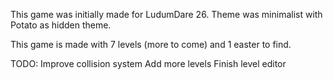 This game was initially made for LudumDare 26. Theme was minimalist with Potato as hidden theme.

This game is made with 7 levels (more to come) and 1 easter to find.

TODO:
	Improve collision system
	Add more levels
	Finish level editor